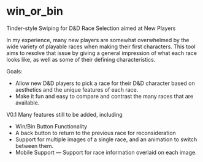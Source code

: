 # win_or_bin
Tinder-style Swiping for D&amp;D Race Selection aimed at New Players

In my experience, many new players are somewhat overwhelmed by the wide variety of playable races when making their first characters. This tool aims to resolve that issue by giving a general impression of what each race looks like, as well as some of their defining characteristics.

Goals:
- Allow new D&D players to pick a race for their D&D character based on aesthetics and the unique features of each race.
- Make it fun and easy to compare and contrast the many races that are available.

V0.1
Many features still to be added, including
- Win/Bin Button Functionality
- A back button to return to the previous race for reconsideration
- Support for multiple images of a single race, and an animation to switch between them.
- Mobile Support
— Support for race information overlaid on each image.
